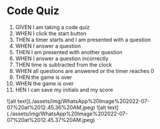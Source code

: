 <h1>Code Quiz</h1>
<ol>
<li>GIVEN I am taking a code quiz</li>
<li>WHEN I click the start button</li>
<li>THEN a timer starts and I am presented with a question</li>
<li>WHEN I answer a question</li>
<li>THEN I am presented with another question</li>
<li>WHEN I answer a question incorrectly</li>
<li>THEN time is subtracted from the clock</li>
<li>WHEN all questions are answered or the timer reaches 0</li>
<li>THEN the game is over</li>
<li>WHEN the game is over</li>
<li>HEN I can save my initials and my score</li>
</ol>
![alt text](./assets/img/WhatsApp%20Image%202022-07-07%20at%2012.45.36%20AM.jpeg)
![alt text](./assets/img/WhatsApp%20Image%202022-07-07%20at%2012.45.37%20AM.jpeg)